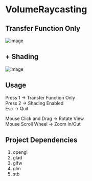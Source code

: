 # VolumeRaycasting

## Transfer Function Only
![image](https://user-images.githubusercontent.com/50461188/57693295-7bf66d80-7666-11e9-90ca-2856252dc97c.png)

## + Shading
![image](https://user-images.githubusercontent.com/50461188/57693261-6c772480-7666-11e9-931c-1bc76324c99c.png)

## Usage
Press 1 -> Transfer Function Only  
Press 2 -> Shading Enabled  
Esc -> Quit  

Mouse Click and Drag -> Rotate View  
Mouse Scroll Wheel -> Zoom In/Out  

## Project Dependencies
1. opengl  
2. glad  
3. glfw  
4. glm  
5. stb  
